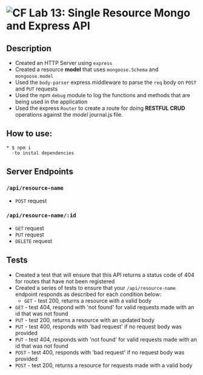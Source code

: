 ![CF](https://camo.githubusercontent.com/70edab54bba80edb7493cad3135e9606781cbb6b/687474703a2f2f692e696d6775722e636f6d2f377635415363382e706e67) Lab 13: Single Resource Mongo and Express API
===


## Description
  * Created an HTTP Server using `express`
  * Created a resource **model** that uses `mongoose.Schema` and `mongoose.model`
  * Used the `body-parser` express middleware to parse the `req` body on `POST` and `PUT` requests
  * Used the npm `debug` module to log the functions and methods that are being used in the application
  * Used the express `Router` to create a route for doing **RESTFUL CRUD** operations against the _model_ journal.js file.


## How to use:
    * $ npm i
      -to instal dependencies

    
## Server Endpoints
### `/api/resource-name`
* `POST` request


### `/api/resource-name/:id`
* `GET` request
* `PUT` request
* `DELETE` request


## Tests
* Created a test that will ensure that this API returns a status code of 404 for routes that have not been registered
* Created a series of tests to ensure that your `/api/resource-name` endpoint responds as described for each condition below:
  * `GET` - test 200, returns a resource with a valid body
 * `GET` - test 404, respond with 'not found' for valid requests made with an id that was not found
 * `PUT` - test 200, returns a resource with an updated body
 * `PUT` - test 400, responds with 'bad request' if no request body was provided
 * `PUT` - test 404, responds with 'not found' for valid requests made with an id that was not found
 * `POST` - test 400, responds with 'bad request' if no request body was provided
 * `POST` - test 200, returns a resource for requests made with a valid body
